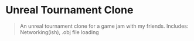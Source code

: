 # Unreal Tournament Clone
> An unreal tournament clone for a game jam with my friends.
> Includes: Networking(ish), .obj file loading
